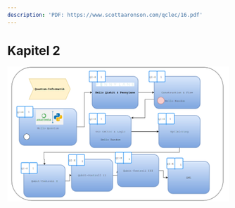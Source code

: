 ```yaml
---
description: 'PDF: https://www.scottaaronson.com/qclec/16.pdf'
---
```


# Kapitel 2

![](<../../../.gitbook/assets/grafik (12).png>)
